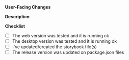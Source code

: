**User-Facing Changes**
<!-- will be used as a changelog entry -->

**Description**


<!-- link relevant GitHub issues -->
<!-- add `docs` label if this PR requires documentation updates -->
<!-- add relevant metric tracking for experimental / new features -->

**Checklist**

- [ ] The web version was tested and it is running ok
- [ ] The desktop version was tested and it is running ok
- [ ] I've updated/created the storybook file(s)
- [ ] The release version was updated on package.json files
